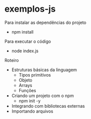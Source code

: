 # exemplos-js

Para instalar as dependências do projeto

- npm install

Para executar o código

- node index.js

Roteiro

- Estruturas básicas da linguagem
  - Tipos primitivos
  - Objeto
  - Arrays
  - Funções
- Criando um projeto com o npm
  - npm init -y
- Integrando com bibliotecas externas
- Importando arquivos

